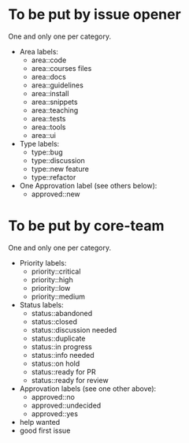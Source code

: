 # To be put by issue opener
One and only one per category.
- Area labels:
	- area::code
	- area::courses files
	- area::docs
	- area::guidelines
	- area::install
	- area::snippets
	- area::teaching
	- area::tests
	- area::tools
	- area::ui
- Type labels:
	- type::bug
	- type::discussion
	- type::new feature
	- type::refactor
- One Approvation label (see others below):
	- approved::new

# To be put by core-team
One and only one per category.
- Priority labels:
	- priority::critical
	- priority::high
	- priority::low
	- priority::medium
- Status labels:
	- status::abandoned
	- status::closed
	- status::discussion needed
	- status::duplicate
	- status::in progress
	- status::info needed
	- status::on hold
	- status::ready for PR
	- status::ready for review
- Approvation labels (see one other above):
	- approved::no
	- approved::undecided
	- approved::yes
- help wanted
- good first issue
